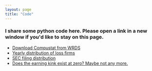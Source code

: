 ```yaml
---
layout: page
title: "Code"
---
```


### I share some python code here. Please open a link in a new window if you'd like to stay on this page.<br/>
* [Download Compustat from WRDS](https://github.com/yjaeyoon/blog-posting/blob/master/wrds-download-compustat.ipynb)<br/>
* [Yearly distribution of loss firms](https://github.com/yjaeyoon/blog-posting/blob/master/compustat-loss-firm-distribution.ipynb)<br/>
* [SEC filing distribution](https://github.com/yjaeyoon/sec-archives/blob/master/SEC_filings_dist.ipynb)<br/>
* [Does the earning kink exist at zero? Maybe not any more.](https://github.com/yjaeyoon/blog-posting/blob/master/is-there-kink-around-zero.ipynb)<br/>



<!-- Yearly distribution of Audit Analytics<br/>
Distribution of Critical Audit Matters<br/>
Yearly distribution of going-concern opinions<br/> -->
